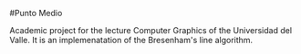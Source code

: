 #Punto Medio

Academic project for the lecture Computer Graphics of the Universidad del Valle. It is an implemenatation of the Bresenham's line algorithm.
